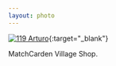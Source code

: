 ```yaml
---
layout: photo
---
```


[![119 Arturo](https://c1.staticflickr.com/1/566/22295111531_94f15ccb45_c.jpg)](https://www.flickr.com/photos/131440297@N08/22295111531/){:target="_blank"}

MatchCarden Village Shop.
